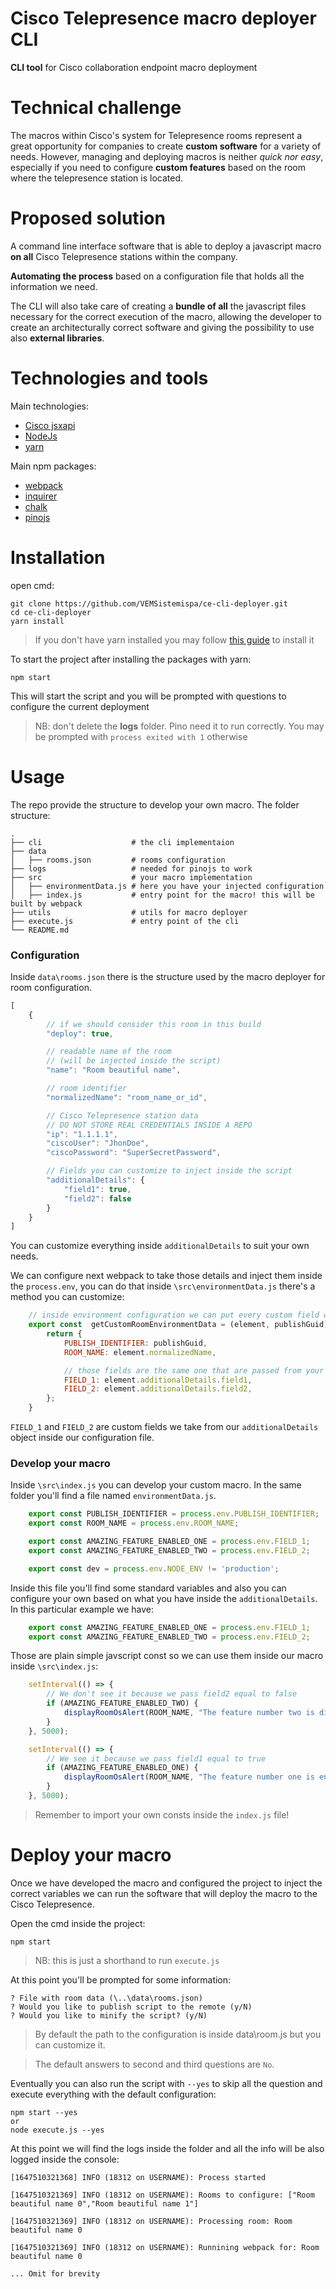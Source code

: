 # Cisco Telepresence macro deployer CLI

**CLI tool** for Cisco collaboration endpoint macro deployment

# Technical challenge

The macros within Cisco's system for Telepresence rooms represent a great opportunity for companies to create **custom software** for a variety of needs. However, managing and deploying macros is neither *quick nor easy*, especially if you need to configure **custom features** based on the room where the telepresence station is located.

# Proposed solution

A command line interface software that is able to deploy a javascript macro **on all** Cisco Telepresence stations within the company. 

**Automating the process** based on a configuration file that holds all the information we need. 

The CLI will also take care of creating a **bundle of all** the javascript files necessary for the correct execution of the macro, allowing the developer to create an architecturally correct software and giving the possibility to use also **external libraries**.

# Technologies and tools

Main technologies:

- [Cisco jsxapi](https://github.com/cisco-ce/jsxapi)
- [NodeJs](https://nodejs.org/it/)
- [yarn](https://yarnpkg.com/)

Main npm packages:

- [webpack](https://webpack.js.org/)
- [inquirer](https://www.npmjs.com/package/inquirer)
- [chalk](https://github.com/chalk/chalk)
- [pinojs](https://github.com/pinojs/pino)

# Installation

open cmd:

    git clone https://github.com/VEMSistemispa/ce-cli-deployer.git
    cd ce-cli-deployer
    yarn install

> If you don't have yarn installed you may follow [this guide](https://yarnpkg.com/getting-started/install) to install it

To start the project after installing the packages with yarn:

    npm start

This will start the script and you will be prompted with questions to configure the current deployment

> NB: don't delete the **logs** folder. Pino need it to run correctly. You may be prompted with `process exited with 1` otherwise

# Usage

The repo provide the structure to develop your own macro. The folder structure: 

    .
    ├── cli                    # the cli implementaion         
    ├── data
    │   ├── rooms.json         # rooms configuration
    ├── logs                   # needed for pinojs to work
    ├── src                    # your macro implementation
    │   ├── environmentData.js # here you have your injected configuration
    │   ├── index.js           # entry point for the macro! this will be built by webpack
    ├── utils                  # utils for macro deployer
    ├── execute.js             # entry point of the cli
    └── README.md

### Configuration

Inside `data\rooms.json` there is the structure used by the macro deployer for room configuration. 

```javascript
[
    {
        // if we should consider this room in this build
        "deploy": true,

        // readable name of the room 
        // (will be injected inside the script)
        "name": "Room beautiful name",

        // room identifier
        "normalizedName": "room_name_or_id",

        // Cisco Telepresence station data
        // DO NOT STORE REAL CREDENTIALS INSIDE A REPO
        "ip": "1.1.1.1",
        "ciscoUser": "JhonDoe",
        "ciscoPassword": "SuperSecretPassword",

        // Fields you can customize to inject inside the script
        "additionalDetails": {
            "field1": true,
            "field2": false
        }
    }
]

```

You can customize everything inside `additionalDetails` to suit your own needs.

We can configure next webpack to take those details and inject them inside the `process.env`, you can do that inside `\src\environmentData.js` there's a method you can customize:

```javascript
    // inside environment configuration we can put every custom field we want
    export const  getCustomRoomEnvironmentData = (element, publishGuid) => {
        return {
            PUBLISH_IDENTIFIER: publishGuid,
            ROOM_NAME: element.normalizedName,

            // those fields are the same one that are passed from your configuration file
            FIELD_1: element.additionalDetails.field1,
            FIELD_2: element.additionalDetails.field2,
        };
    }
```

`FIELD_1` and `FIELD_2` are custom fields we take from our `additionalDetails` object inside our configuration file.


### Develop your macro

Inside `\src\index.js` you can develop your custom macro. In the same folder you'll find a file named `environmentData.js`.

```javascript
    export const PUBLISH_IDENTIFIER = process.env.PUBLISH_IDENTIFIER;
    export const ROOM_NAME = process.env.ROOM_NAME;

    export const AMAZING_FEATURE_ENABLED_ONE = process.env.FIELD_1;
    export const AMAZING_FEATURE_ENABLED_TWO = process.env.FIELD_2;

    export const dev = process.env.NODE_ENV != 'production';
```

Inside this file you'll find some standard variables and also you can configure your own based on what you have inside the `additionalDetails`. In this particular example we have:

```javascript
    export const AMAZING_FEATURE_ENABLED_ONE = process.env.FIELD_1;
    export const AMAZING_FEATURE_ENABLED_TWO = process.env.FIELD_2;
```

Those are plain simple javscript const so we can use them inside our macro inside `\src\index.js`:

```javascript
    setInterval(() => {
        // We don't see it because we pass field2 equal to false
        if (AMAZING_FEATURE_ENABLED_TWO) {
            displayRoomOsAlert(ROOM_NAME, "The feature number two is disabled");
        }
    }, 5000);

    setInterval(() => {
        // We see it because we pass field1 equal to true
        if (AMAZING_FEATURE_ENABLED_ONE) {
            displayRoomOsAlert(ROOM_NAME, "The feature number one is enabled!!!");
        }
    }, 5000);
```
> Remember to import your own consts inside the `index.js` file!

# Deploy your macro

Once we have developed the macro and configured the project to inject the correct variables we can run the software that will deploy the macro to the Cisco Telepresence.

Open the cmd inside the project:

    npm start

> NB: this is just a shorthand to run `execute.js`

At this point you'll be prompted for some information:

    ? File with room data (\..\data\rooms.json)
    ? Would you like to publish script to the remote (y/N)
    ? Would you like to minify the script? (y/N)

> By default the path to the configuration is inside data\room.js but you can customize it.

> The default answers to second and third questions are `No`.

Eventually you can also run the script with `--yes` to skip all the question and execute everything with the default configuration:

    npm start --yes
    or
    node execute.js --yes

At this point we will find the logs inside the folder and all the info will be also logged inside the console:

    [1647510321368] INFO (18312 on USERNAME): Process started

    [1647510321369] INFO (18312 on USERNAME): Rooms to configure: ["Room beautiful name 0","Room beautiful name 1"]
    
    [1647510321369] INFO (18312 on USERNAME): Processing room: Room beautiful name 0
    
    [1647510321369] INFO (18312 on USERNAME): Runnining webpack for: Room beautiful name 0

    ... Omit for brevity
